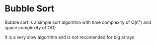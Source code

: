# Bubble Sort

Bubble sort is a simple sort algorithm with time complexity of O(n²) and 
space complexity of O(1)

It is a very slow algorithm and is not recomended for big arrays
